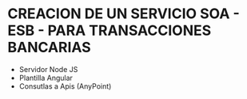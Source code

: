 <H1>CREACION DE UN SERVICIO SOA - ESB - PARA  TRANSACCIONES BANCARIAS </H1>
<ul>
  <li>
  Servidor Node JS
  </li>
   <li>
  Plantilla Angular
  </li>
   <li>
  Consutlas a Apis (AnyPoint)
  </li>
</ul>
